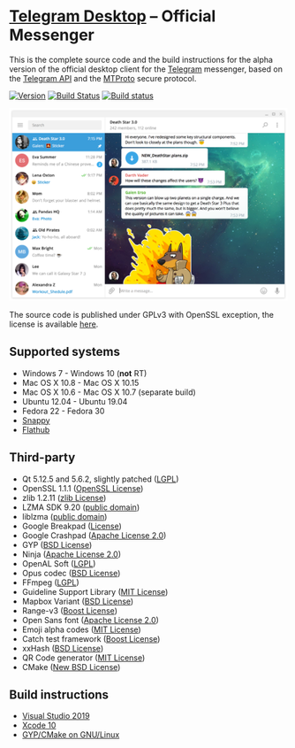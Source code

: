 # [Telegram Desktop][telegram_desktop] – Official Messenger

This is the complete source code and the build instructions for the alpha version of the official desktop client for the [Telegram][telegram] messenger, based on the [Telegram API][telegram_api] and the [MTProto][telegram_proto] secure protocol.

[![Version](https://badge.fury.io/gh/telegramdesktop%2Ftdesktop.svg)](https://github.com/telegramdesktop/tdesktop/releases)
[![Build Status](https://travis-ci.org/telegramdesktop/tdesktop.svg?branch=dev)](https://travis-ci.org/telegramdesktop/tdesktop)
[![Build status](https://ci.appveyor.com/api/projects/status/uiw2y768iy4i5bu8/branch/dev?svg=true)](https://ci.appveyor.com/project/telegramdesktop/tdesktop)

[![Preview of Telegram Desktop][preview_image]][preview_image_url]

The source code is published under GPLv3 with OpenSSL exception, the license is available [here][license].

## Supported systems

* Windows 7 - Windows 10 (**not** RT)
* Mac OS X 10.8 - Mac OS X 10.15
* Mac OS X 10.6 - Mac OS X 10.7 (separate build)
* Ubuntu 12.04 - Ubuntu 19.04
* Fedora 22 - Fedora 30
* [Snappy](https://snapcraft.io/telegram-desktop)
* [Flathub](https://flathub.org/apps/details/org.telegram.desktop)

## Third-party

* Qt 5.12.5 and 5.6.2, slightly patched ([LGPL](http://doc.qt.io/qt-5/lgpl.html))
* OpenSSL 1.1.1 ([OpenSSL License](https://www.openssl.org/source/license.html))
* zlib 1.2.11 ([zlib License](http://www.zlib.net/zlib_license.html))
* LZMA SDK 9.20 ([public domain](http://www.7-zip.org/sdk.html))
* liblzma ([public domain](http://tukaani.org/xz/))
* Google Breakpad ([License](https://chromium.googlesource.com/breakpad/breakpad/+/master/LICENSE))
* Google Crashpad ([Apache License 2.0](https://chromium.googlesource.com/crashpad/crashpad/+/master/LICENSE))
* GYP ([BSD License](https://github.com/bnoordhuis/gyp/blob/master/LICENSE))
* Ninja ([Apache License 2.0](https://github.com/ninja-build/ninja/blob/master/COPYING))
* OpenAL Soft ([LGPL](https://github.com/kcat/openal-soft/blob/master/COPYING))
* Opus codec ([BSD License](http://www.opus-codec.org/license/))
* FFmpeg ([LGPL](https://www.ffmpeg.org/legal.html))
* Guideline Support Library ([MIT License](https://github.com/Microsoft/GSL/blob/master/LICENSE))
* Mapbox Variant ([BSD License](https://github.com/mapbox/variant/blob/master/LICENSE))
* Range-v3 ([Boost License](https://github.com/ericniebler/range-v3/blob/master/LICENSE.txt))
* Open Sans font ([Apache License 2.0](http://www.apache.org/licenses/LICENSE-2.0.html))
* Emoji alpha codes ([MIT License](https://github.com/emojione/emojione/blob/master/extras/alpha-codes/LICENSE.md))
* Catch test framework ([Boost License](https://github.com/philsquared/Catch/blob/master/LICENSE.txt))
* xxHash ([BSD License](https://github.com/Cyan4973/xxHash/blob/dev/LICENSE))
* QR Code generator ([MIT License](https://github.com/nayuki/QR-Code-generator#license))
* CMake ([New BSD License](https://github.com/Kitware/CMake/blob/master/Copyright.txt))

## Build instructions

* [Visual Studio 2019][msvc]
* [Xcode 10][xcode]
* [GYP/CMake on GNU/Linux][cmake]

[//]: # (LINKS)
[telegram]: https://telegram.org
[telegram_desktop]: https://desktop.telegram.org
[telegram_api]: https://core.telegram.org
[telegram_proto]: https://core.telegram.org/mtproto
[license]: LICENSE
[msvc]: docs/building-msvc.md
[xcode]: docs/building-xcode.md
[xcode_old]: docs/building-xcode-old.md
[cmake]: docs/building-cmake.md
[preview_image]: https://github.com/telegramdesktop/tdesktop/blob/dev/docs/assets/preview.png "Preview of Telegram Desktop"
[preview_image_url]: https://raw.githubusercontent.com/telegramdesktop/tdesktop/dev/docs/assets/preview.png
